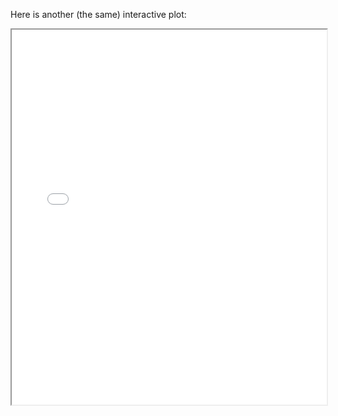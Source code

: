 
Here is another (the same) interactive plot:

<iframe src="assets/plotly_graph.html" width="100%" height="600px"></iframe>